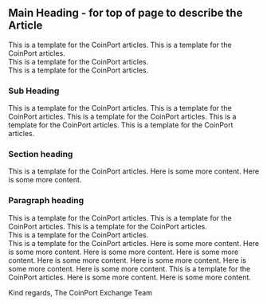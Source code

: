 ## Main Heading - for top of page to describe the Article
This is a template for the CoinPort articles. This is a template for the CoinPort articles.<br />This is a template for the CoinPort articles.<br />This is a template for the CoinPort articles.

### Sub Heading
This is a template for the CoinPort articles. This is a template for the CoinPort articles. This is a template for the CoinPort articles. This is a template for the CoinPort articles. This is a template for the CoinPort articles.

### Section heading
This is a template for the CoinPort articles.
Here is some more content.
Here is some more content.

### Paragraph heading
This is a template for the CoinPort articles.
This is a template for the CoinPort articles. This is a template for the CoinPort articles.<br />This is a template for the CoinPort articles.<br />This is a template for the CoinPort articles.
Here is some more content. Here is some more content. Here is some more content. Here is some more content. Here is some more content. Here is some more content. Here is some more content.
Here is some more content.
This is a template for the CoinPort articles.
Here is some more content.
Here is some more content.

Kind regards,
The CoinPort Exchange Team